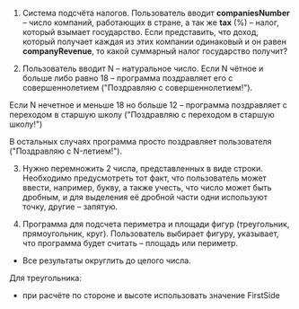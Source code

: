 1.  Система подсчёта налогов. Пользователь вводит **companiesNumber** – число компаний, работающих в стране, а так же **tax** (%) – налог, который взымает государство. 
Если представить, что доход, который получает каждая из этих компании одинаковый и он равен **companyRevenue**, то какой суммарный налог государство получит?


2.  Пользователь вводит N – натуральное число. Если N чётное и больше либо равно 18 – программа поздравляет его с совершеннолетием ("Поздравляю с совершеннолетием!"). 

Если N нечетное и меньше 18 но больше 12 – программа поздравляет с переходом в старшую школу ("Поздравляю с переходом в старшую школу!")

В остальных случаях программа просто поздравляет пользователя ("Поздравляю c N-летием!").


3.  Нужно перемножить 2 числа, представленных в виде строки.
Необходимо предусмотреть тот факт, что пользователь может ввести, например, букву, а также учесть, что число может быть дробным, и для выделения её дробной части одни используют точку, другие – запятую.

4.  Программа для подсчета периметра и площади фигур (треугольник, прямоугольник, круг).
Пользователь выбирает фигуру, указывает, что программа будет считать – площадь или периметр.

 - Все результаты округлить до целого числа.

Для треугольника:
 - при расчёте по стороне и высоте использовать значение FirstSide